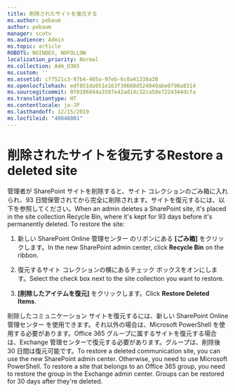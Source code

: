 ```yaml
---
title: 削除されたサイトを復元する
ms.author: pebaum
author: pebaum
manager: scotv
ms.audience: Admin
ms.topic: article
ROBOTS: NOINDEX, NOFOLLOW
localization_priority: Normal
ms.collection: Adm_O365
ms.custom: ''
ms.assetid: cf7521c3-97b4-465a-97eb-6c0a41338a30
ms.openlocfilehash: edf851da951e163f30660d524049abe0798a8314
ms.sourcegitcommit: 0f0186044a3597e42ad14c32ca58e7224344dcfa
ms.translationtype: HT
ms.contentlocale: ja-JP
ms.lasthandoff: 12/15/2019
ms.locfileid: "40048801"
---
```

# <a name="restore-a-deleted-site"></a><span data-ttu-id="0f415-102">削除されたサイトを復元する</span><span class="sxs-lookup"><span data-stu-id="0f415-102">Restore a deleted site</span></span>

<span data-ttu-id="0f415-p101">管理者が SharePoint サイトを削除すると、サイト コレクションのごみ箱に入れられ、93 日間保管されてから完全に削除されます。サイトを復元するには、以下を参照してください。</span><span class="sxs-lookup"><span data-stu-id="0f415-p101">When an admin deletes a SharePoint site, it's placed in the site collection Recycle Bin, where it's kept for 93 days before it's permanently deleted. To restore the site:</span></span>
  
1. <span data-ttu-id="0f415-105">新しい SharePoint Online 管理センター のリボンにある **[ごみ箱]** をクリックします。</span><span class="sxs-lookup"><span data-stu-id="0f415-105">In the new SharePoint admin center, click **Recycle Bin** on the ribbon.</span></span> 
    
2. <span data-ttu-id="0f415-106">復元するサイト コレクションの横にあるチェック ボックスをオンにします。</span><span class="sxs-lookup"><span data-stu-id="0f415-106">Select the check box next to the site collection you want to restore.</span></span>
    
3. <span data-ttu-id="0f415-107">**[削除したアイテムを復元]** をクリックします。</span><span class="sxs-lookup"><span data-stu-id="0f415-107">Click **Restore Deleted Items**.</span></span>
    
<span data-ttu-id="0f415-p102">削除したコミュニケーション サイトを復元するには、新しい SharePoint Online 管理センター を使用できます。それ以外の場合は、Microsoft PowerShell を使用する必要があります。Office 365 グループに属するサイトを復元する場合は、Exchange 管理センターで復元する必要があります。グループは、削除後 30 日間は復元可能です。</span><span class="sxs-lookup"><span data-stu-id="0f415-p102">To restore a deleted communication site, you can use the new SharePoint admin center. Otherwise, you need to use Microsoft PowerShell. To restore a site that belongs to an Office 365 group, you need to restore the group in the Exchange admin center. Groups can be restored for 30 days after they're deleted.</span></span>
  

